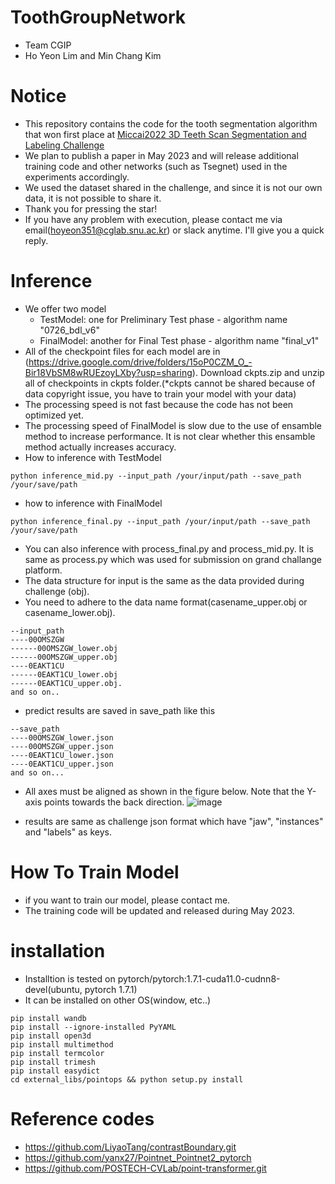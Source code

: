 # ToothGroupNetwork
- Team CGIP
- Ho Yeon Lim and Min Chang Kim 

# Notice
- This repository contains the code for the tooth segmentation algorithm that won first place at [Miccai2022 3D Teeth Scan Segmentation and Labeling Challenge
](https://3dteethseg.grand-challenge.org/evaluation/final-test-3d-teeth-segmentation-and-labeling/leaderboard/)
- We plan to publish a paper in May 2023 and will release additional training code and other networks (such as Tsegnet) used in the experiments accordingly.
- We used the dataset shared in the challenge, and since it is not our own data, it is not possible to share it.
- Thank you for pressing the star!
- If you have any problem with execution, please contact me via email(hoyeon351@cglab.snu.ac.kr) or slack anytime. I'll give you a quick reply.


# Inference
- We offer two model
  - TestModel: one for Preliminary Test phase - algorithm name "0726_bdl_v6"
  - FinalModel: another for Final Test phase - algorithm name "final_v1"
- All of the checkpoint files for each model are in (https://drive.google.com/drive/folders/15oP0CZM_O_-Bir18VbSM8wRUEzoyLXby?usp=sharing). Download ckpts.zip and unzip all of checkpoints in ckpts folder.(*ckpts cannot be shared because of data copyright issue, you have to train your model with your data)
- The processing speed is not fast because the code has not been optimized yet.
- The processing speed of FinalModel is slow due to the use of ensamble method to increase performance. It is not clear whether this ensamble method actually increases accuracy.
- How to inference with TestModel
```
python inference_mid.py --input_path /your/input/path --save_path /your/save/path
```
- how to inference with FinalModel
```
python inference_final.py --input_path /your/input/path --save_path /your/save/path
```
- You can also inference with process_final.py and process_mid.py. It is same as process.py which was used for submission on grand challange platform.   
- The data structure for input is the same as the data provided during challenge (obj).
- You need to adhere to the data name format(casename_upper.obj or casename_lower.obj).
```
--input_path
----00OMSZGW
------00OMSZGW_lower.obj
------00OMSZGW_upper.obj
----0EAKT1CU
------0EAKT1CU_lower.obj
------0EAKT1CU_upper.obj.
and so on..
```
- predict results are saved in save_path like this
```
--save_path
----00OMSZGW_lower.json
----00OMSZGW_upper.json
----0EAKT1CU_lower.json
----0EAKT1CU_upper.json
and so on...
```
- All axes must be aligned as shown in the figure below. Note that the Y-axis points towards the back direction.
![image](https://user-images.githubusercontent.com/70117866/233266358-1f7139ff-3921-44d8-b5bf-1461645de2b3.png)

- results are same as challenge json format which have "jaw", "instances" and "labels" as keys.


# How To Train Model
- if you want to train our model, please contact me.
- The training code will be updated and released during May 2023.

# installation
- Installtion is tested on pytorch/pytorch:1.7.1-cuda11.0-cudnn8-devel(ubuntu, pytorch 1.7.1)
- It can be installed on other OS(window, etc..)

```
pip install wandb
pip install --ignore-installed PyYAML
pip install open3d
pip install multimethod
pip install termcolor
pip install trimesh
pip install easydict
cd external_libs/pointops && python setup.py install
```

# Reference codes
- https://github.com/LiyaoTang/contrastBoundary.git
- https://github.com/yanx27/Pointnet_Pointnet2_pytorch
- https://github.com/POSTECH-CVLab/point-transformer.git
